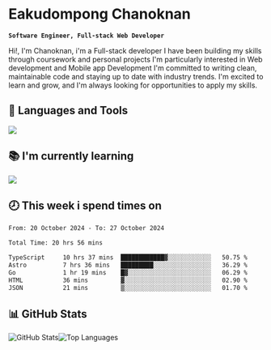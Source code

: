 # Eakudompong Chanoknan

**`Software Engineer, Full-stack Web Developer`**

<p>Hi!, I'm Chanoknan, i'm a Full-stack developer I have been building my skills
through coursework and personal projects I'm particularly interested in Web development
and Mobile app Development I'm committed to writing clean, maintainable
code and staying up to date with industry trends. I'm excited to learn
and grow, and I'm always looking for opportunities to apply my skills.</p>

## 🔧 Languages and Tools

  <a href="https://skillicons.dev">
    <img src="https://skillicons.dev/icons?i=typescript,javascript,html,css,php,java,python,laravel,nodejs,mongodb,react,nextjs,tailwind,mysql,planetscale,postgres,firebase&perline=9" />
  </a>
  
## 📚 I'm currently learning
  <a href="https://skillicons.dev">
    <img src="https://skillicons.dev/icons?i=go,rust,kotlin,androidstudio,graphql,docker,kubernetes,gcp,aws" />
  </a>

## 🕗 This week i spend times on

<!--START_SECTION:waka-->

```txt
From: 20 October 2024 - To: 27 October 2024

Total Time: 20 hrs 56 mins

TypeScript     10 hrs 37 mins  ████████████▓░░░░░░░░░░░░   50.75 %
Astro          7 hrs 36 mins   █████████░░░░░░░░░░░░░░░░   36.29 %
Go             1 hr 19 mins    █▓░░░░░░░░░░░░░░░░░░░░░░░   06.29 %
HTML           36 mins         ▓░░░░░░░░░░░░░░░░░░░░░░░░   02.90 %
JSON           21 mins         ▒░░░░░░░░░░░░░░░░░░░░░░░░   01.70 %
```

<!--END_SECTION:waka-->

## 📊 GitHub Stats

<p style="display: flex">
  <img alt="GitHub Stats" src="https://github-readme-stats.vercel.app/api?username=EC-9624&show_icons=true&theme=gruvbox&count_private=true"/>
  <img alt="Top Languages" src="https://github-readme-stats.vercel.app/api/top-langs/?username=EC-9624&layout=compact&theme=gruvbox" />  
</p>
